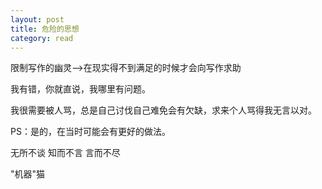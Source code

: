 ```yaml
---
layout: post
title: 危险的思想
category: read
---
```

限制写作的幽灵-->在现实得不到满足的时候才会向写作求助

我有错，你就直说，我哪里有问题。

我很需要被人骂，总是自己讨伐自己难免会有欠缺，求来个人骂得我无言以对。

PS：是的，在当时可能会有更好的做法。

无所不谈 知而不言 言而不尽

"机器"猫




